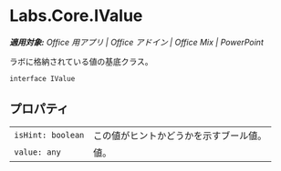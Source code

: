 
# <a name="labs.core.ivalue"></a>Labs.Core.IValue

 _**適用対象:** Office 用アプリ | Office アドイン | Office Mix | PowerPoint_

ラボに格納されている値の基底クラス。

```
interface IValue
```


## <a name="properties"></a>プロパティ


|||
|:-----|:-----|
| `isHint: boolean`|この値がヒントかどうかを示すブール値。|
| `value: any`|値。|
